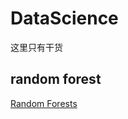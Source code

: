 # DataScience
这里只有干货

## random forest
[Random Forests](https://github.com/gasongjian/DataScience/blob/master/Random_Forests.md)
